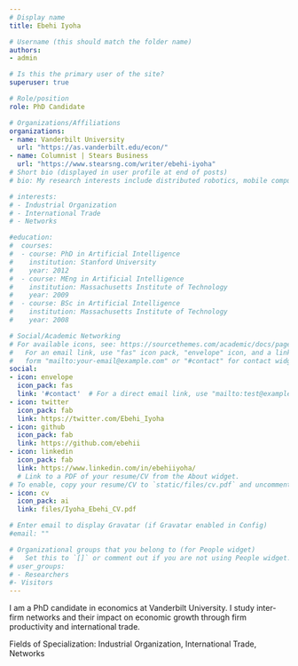 ```yaml
---
# Display name
title: Ebehi Iyoha

# Username (this should match the folder name)
authors:
- admin

# Is this the primary user of the site?
superuser: true

# Role/position
role: PhD Candidate

# Organizations/Affiliations
organizations:
- name: Vanderbilt University
  url: "https://as.vanderbilt.edu/econ/"
- name: Columnist | Stears Business
  url: "https://www.stearsng.com/writer/ebehi-iyoha"
# Short bio (displayed in user profile at end of posts)
# bio: My research interests include distributed robotics, mobile computing and programmable matter.

# interests:
# - Industrial Organization
# - International Trade
# - Networks

#education:
#  courses:
#  - course: PhD in Artificial Intelligence
#    institution: Stanford University
#    year: 2012
#  - course: MEng in Artificial Intelligence
#    institution: Massachusetts Institute of Technology
#    year: 2009
#  - course: BSc in Artificial Intelligence
#    institution: Massachusetts Institute of Technology
#    year: 2008

# Social/Academic Networking
# For available icons, see: https://sourcethemes.com/academic/docs/page-builder/#icons
#   For an email link, use "fas" icon pack, "envelope" icon, and a link in the
#   form "mailto:your-email@example.com" or "#contact" for contact widget.
social:
- icon: envelope
  icon_pack: fas
  link: '#contact'  # For a direct email link, use "mailto:test@example.org".
- icon: twitter
  icon_pack: fab
  link: https://twitter.com/Ebehi_Iyoha
- icon: github
  icon_pack: fab
  link: https://github.com/ebehii
- icon: linkedin
  icon_pack: fab
  link: https://www.linkedin.com/in/ebehiiyoha/
  # Link to a PDF of your resume/CV from the About widget.
# To enable, copy your resume/CV to `static/files/cv.pdf` and uncomment the lines below.
- icon: cv
  icon_pack: ai
  link: files/Iyoha_Ebehi_CV.pdf

# Enter email to display Gravatar (if Gravatar enabled in Config)
#email: ""

# Organizational groups that you belong to (for People widget)
#   Set this to `[]` or comment out if you are not using People widget.
# user_groups:
# - Researchers
#- Visitors
---
```


I am a PhD candidate in economics at Vanderbilt University. 
I study inter-firm networks and their impact on economic growth through firm productivity and international trade. 

Fields of Specialization: Industrial Organization, International Trade, Networks